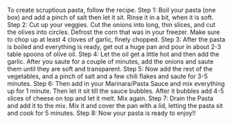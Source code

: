 To create scruptious pasta, follow the recipe.
Step 1: Boil your pasta (one box) and add a pinch of salt then let it sit. Rinse it in a bit, when it is soft. 
Step 2: Cut up your veggies. Cut the onions into long, thin slices, and cut the olives into circles. Defrost the corn that was in your freezer. Make sure to chop up at least 4 cloves of garlic, finely chopped.
Step 3: After the pasta is boiled and everything is ready, get out a huge pan and pour in about 2-3 table spoons of olive oil.
Step 4: Let the oil get a little hot and then add the garlic. After you saute for a couple of minutes, add the onions and saute them until they are soft and transparent.
Step 5: Now add the rest of the vegetables, and a pinch of salt and a few chili flakes and saute for 3-5 minutes.
Step 6: Then add in your Marinara/Pasta Sauce and mix everything up for 1 minute. Then let it sit till the sauce bubbles. After it bubbles add 4-5 slices of cheese on top and let it melt. Mix again.
Step 7: Drain the Pasta and add it to the mix. Mix it and cover the pan with a lid, letting the pasta sit and cook for 5 minutes.
Step 8: Now your pasta is ready to enjoy!!
